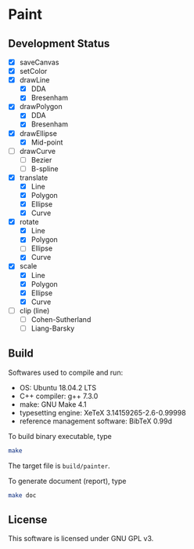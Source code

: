 # Paint

## Development Status

- [x] saveCanvas
- [x] setColor
- [x] drawLine
  - [x] DDA
  - [x] Bresenham
- [x] drawPolygon
  - [x] DDA
  - [x] Bresenham
- [x] drawEllipse
  - [x] Mid-point
- [ ] drawCurve
  - [ ] Bezier
  - [ ] B-spline
- [x] translate
  - [x] Line
  - [x] Polygon
  - [x] Ellipse
  - [x] Curve
- [x] rotate
  - [x] Line
  - [x] Polygon
  - [ ] Ellipse
  - [x] Curve
- [x] scale
  - [x] Line
  - [x] Polygon
  - [x] Ellipse
  - [x] Curve
- [ ] clip (line)
  - [ ] Cohen-Sutherland
  - [ ] Liang-Barsky

## Build

Softwares used to compile and run: 

- OS: Ubuntu 18.04.2 LTS
- C++ compiler: g++ 7.3.0
- make: GNU Make 4.1
- typesetting engine: XeTeX 3.14159265-2.6-0.99998
- reference management software: BibTeX 0.99d

To build binary executable, type

```bash
make
```

The target file is `build/painter`.

To generate document (report), type

```bash
make doc
```

##  License

This software is licensed under GNU GPL v3.
